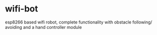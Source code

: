 # wifi-bot
esp8266 based wifi robot, complete functionality with obstacle following/ avoiding and a hand controller module
